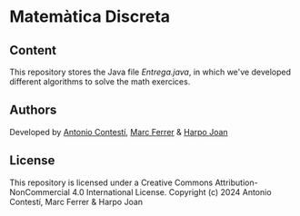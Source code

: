 # Matemàtica Discreta

## Content
This repository stores the Java file *Entrega.java*, in which we've developed different algorithms to solve the math exercices.

## Authors
Developed by [Antonio Contestí](https://github.com/tcontesti), [Marc Ferrer](https://github.com/Kow13) & [Harpo Joan](https://github.com/helveticka)

## License
This repository is licensed under a Creative Commons Attribution-NonCommercial 4.0 International License.
Copyright (c) 2024 Antonio Contestí, Marc Ferrer & Harpo Joan
